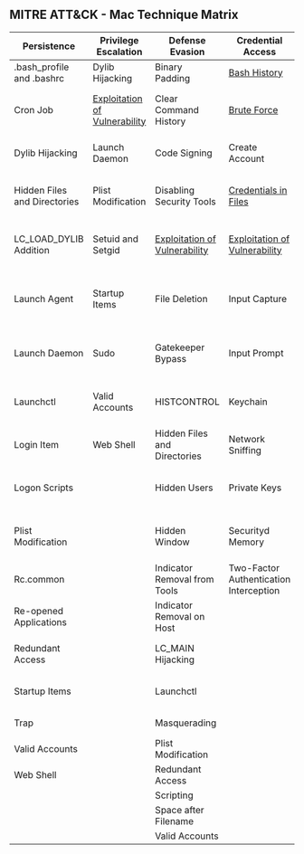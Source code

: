 ## MITRE ATT&CK - Mac Technique Matrix

| Persistence                  | Privilege Escalation                                                                              | Defense Evasion                                                                              | Credential Access                                                                              | Discovery                                                                            | Lateral Movement                                                                                | Execution                | Collection                     | Exfiltration                                  | Command and Control                     | 
|------------------------------|---------------------------------------------------------------------------------------------------|----------------------------------------------------------------------------------------------|------------------------------------------------------------------------------------------------|--------------------------------------------------------------------------------------|-------------------------------------------------------------------------------------------------|--------------------------|--------------------------------|-----------------------------------------------|-----------------------------------------| 
| .bash_profile and .bashrc    | Dylib Hijacking                                                                                   | Binary Padding                                                                               | [Bash History](Techniques/Credential_access/Bash_history.md)                                   | Account Discovery                                                                    | AppleScript                                                                                     | AppleScript              | Automated Collection           | Automated Exfiltration                        | Commonly Used Port                      | 
| Cron Job                     | [Exploitation of Vulnerability](Techniques/Privilege_escalation/Exploitation_of_vulnerability.md) | Clear Command History                                                                        | [Brute Force](Techniques/Credential_access/Brute_force.md)                                     | Application Window Discovery                                                         | Application Deployment Software                                                                 | Command-Line Interface   | Clipboard Data                 | Data Compressed                               | Communication Through Removable Media   | 
| Dylib Hijacking              | Launch Daemon                                                                                     | Code Signing                                                                                 | Create Account                                                                                 | [File and Directory Discovery](Techniques/Discovery/File_and_directory_discovery.md) | [Exploitation of Vulnerability](Techniques/Lateral_movement/Exploitation_of_vulnerability.md)   | Graphical User Interface | Data Staged                    | Data Encrypted                                | Connection Proxy                        | 
| Hidden Files and Directories | Plist Modification                                                                                | Disabling Security Tools                                                                     | [Credentials in Files](Techniques/Credential_access/Credentials_in_files.md)                   | Network Share Discovery                                                              | Logon Scripts                                                                                   | Launchctl                | Data from Local System         | Data Transfer Size Limits                     | Custom Command and Control Protocol     | 
| LC_LOAD_DYLIB Addition       | Setuid and Setgid                                                                                 | [Exploitation of Vulnerability](Techniques/Defense_evasion/Exploitation_of_vulnerability.md) | [Exploitation of Vulnerability](Techniques/Credential_access/Exploitation_of_vulnerability.md) | Permission Groups Discovery                                                          | Remote File Copy                                                                                | Scripting                | Data from Network Shared Drive | Exfiltration Over Alternative Protocol        | Custom Cryptographic Protocol           | 
| Launch Agent                 | Startup Items                                                                                     | File Deletion                                                                                | Input Capture                                                                                  | Process Discovery                                                                    | Remote Services                                                                                 | Source                   | Data from Removable Media      | Exfiltration Over Command and Control Channel | Data Encoding                           | 
| Launch Daemon                | Sudo                                                                                              | Gatekeeper Bypass                                                                            | Input Prompt                                                                                   | Remote System Discovery                                                              | Third-party Software                                                                            | Space after Filename     | Input Capture                  | Exfiltration Over Other Network Medium        | Data Obfuscation                        | 
| Launchctl                    | Valid Accounts                                                                                    | HISTCONTROL                                                                                  | Keychain                                                                                       | Security Software Discovery                                                          |                                                                                                 | Third-party Software     | Screen Capture                 | Exfiltration Over Physical Medium             | Fallback Channels                       | 
| Login Item                   | Web Shell                                                                                         | Hidden Files and Directories                                                                 | Network Sniffing                                                                               | System Information Discovery                                                         |                                                                                                 | Trap                     |                                | Scheduled Transfer                            | Multi-Stage Channels                    | 
| Logon Scripts                |                                                                                                   | Hidden Users                                                                                 | Private Keys                                                                                   | System Network Configuration Discovery                                               |                                                                                                 |                          |                                |                                               | Multiband Communication                 | 
| Plist Modification           |                                                                                                   | Hidden Window                                                                                | Securityd Memory                                                                               | System Network Connections Discovery                                                 |                                                                                                 |                          |                                |                                               | Multilayer Encryption                   | 
| Rc.common                    |                                                                                                   | Indicator Removal from Tools                                                                 | Two-Factor Authentication Interception                                                         | System Owner/User Discovery                                                          |                                                                                                 |                          |                                |                                               | Remote File Copy                        | 
| Re-opened Applications       |                                                                                                   | Indicator Removal on Host                                                                    |                                                                                                |                                                                                      |                                                                                                 |                          |                                |                                               | Standard Application Layer Protocol     | 
| Redundant Access             |                                                                                                   | LC_MAIN Hijacking                                                                            |                                                                                                |                                                                                      |                                                                                                 |                          |                                |                                               | Standard Cryptographic Protocol         | 
| Startup Items                |                                                                                                   | Launchctl                                                                                    |                                                                                                |                                                                                      |                                                                                                 |                          |                                |                                               | Standard Non-Application Layer Protocol | 
| Trap                         |                                                                                                   | Masquerading                                                                                 |                                                                                                |                                                                                      |                                                                                                 |                          |                                |                                               | Uncommonly Used Port                    | 
| Valid Accounts               |                                                                                                   | Plist Modification                                                                           |                                                                                                |                                                                                      |                                                                                                 |                          |                                |                                               | Web Service                             | 
| Web Shell                    |                                                                                                   | Redundant Access                                                                             |                                                                                                |                                                                                      |                                                                                                 |                          |                                |                                               |                                         | 
|                              |                                                                                                   | Scripting                                                                                    |                                                                                                |                                                                                      |                                                                                                 |                          |                                |                                               |                                         | 
|                              |                                                                                                   | Space after Filename                                                                         |                                                                                                |                                                                                      |                                                                                                 |                          |                                |                                               |                                         | 
|                              |                                                                                                   | Valid Accounts                                                                               |                                                                                                |                                                                                      |                                                                                                 |                          |                                |                                               |                                         | 

